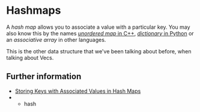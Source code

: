# Hashmaps

A *hash map* allows you to associate a value with a particular key.
You may also know this by the names [*unordered map* in C++](https://en.cppreference.com/w/cpp/container/unordered_map),
[*dictionary* in Python](https://docs.python.org/3/tutorial/datastructures.html#dictionaries) or an *associative array* in other languages.

This is the other data structure that we've been talking about before, when
talking about Vecs.

## Further information

- [Storing Keys with Associated Values in Hash Maps](https://doc.rust-lang.org/book/ch08-03-hash-maps.html)
- - hash
